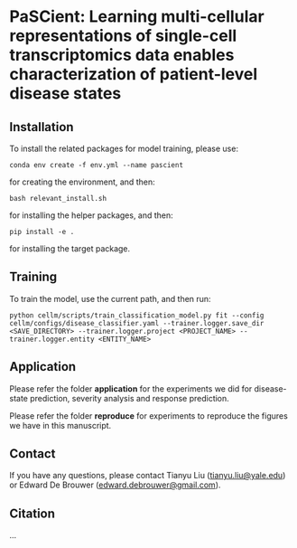 # PaSCient: Learning multi-cellular representations of single-cell transcriptomics data enables characterization of patient-level disease states



## Installation

To install the related packages for model training, please use:


```
conda env create -f env.yml --name pascient
```

for creating the environment, and then:

```
bash relevant_install.sh
```

for installing the helper packages, and then:

```
pip install -e .
```

for installing the target package.


## Training

To train the model, use the current path, and then run:

```
python cellm/scripts/train_classification_model.py fit --config cellm/configs/disease_classifier.yaml --trainer.logger.save_dir <SAVE_DIRECTORY> --trainer.logger.project <PROJECT_NAME> --trainer.logger.entity <ENTITY_NAME>
```

## Application

Please refer the folder **application** for the experiments we did for disease-state prediction, severity analysis and response prediction.

Please refer the folder **reproduce** for experiments to reproduce the figures we have in this manuscript.

## Contact

If you have any questions, please contact Tianyu Liu (tianyu.liu@yale.edu) or Edward De Brouwer (edward.debrouwer@gmail.com).

## Citation

...
